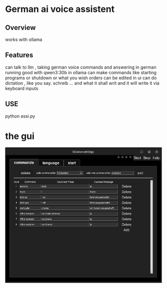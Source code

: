 # German ai voice assistent

## Overview
works with ollama
## Features 
can talk to llm , taking german voice commands and answering in german
running good with qwen3:30b in ollama
can make commands like starting programs or shutdown or what you wish
orders can be edited in ui
can do dictation , like you say. schreib ... and what it shall writ and it will write it via keyboard inputs

## USE
python assi.py

# the gui<br>
<img src="https://raw.githubusercontent.com/mimikri/German-ai-voice-assistent/main/uipic.png"><br>
<br>